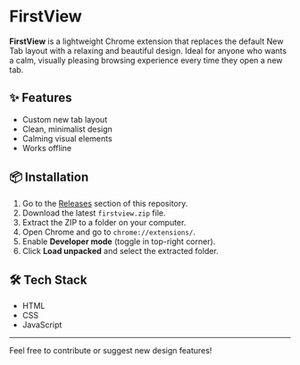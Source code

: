 # FirstView

**FirstView** is a lightweight Chrome extension that replaces the default New Tab layout with a relaxing and beautiful design. Ideal for anyone who wants a calm, visually pleasing browsing experience every time they open a new tab.

## ✨ Features

- Custom new tab layout
- Clean, minimalist design
- Calming visual elements
- Works offline

## 📦 Installation

1. Go to the [Releases](https://github.com/your-username/firstview/releases) section of this repository.
2. Download the latest `firstview.zip` file.
3. Extract the ZIP to a folder on your computer.
4. Open Chrome and go to `chrome://extensions/`.
5. Enable **Developer mode** (toggle in top-right corner).
6. Click **Load unpacked** and select the extracted folder.

## 🛠️ Tech Stack

- HTML
- CSS
- JavaScript

---

Feel free to contribute or suggest new design features!